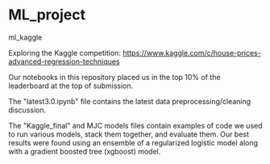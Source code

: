 # ML_project
ml_kaggle


Exploring the Kaggle competition: https://www.kaggle.com/c/house-prices-advanced-regression-techniques

Our notebooks in this repository placed us in the top 10% of the leaderboard at the top of submission.

The "latest3.0.ipynb" file contains the latest data preprocessing/cleaning discussion.

The "Kaggle_final" and MJC models files contain examples of code we used to run various models, stack them together, and evaluate them. Our best results were found using an ensemble of a regularized logistic model along with a gradient boosted tree (xgboost) model.
